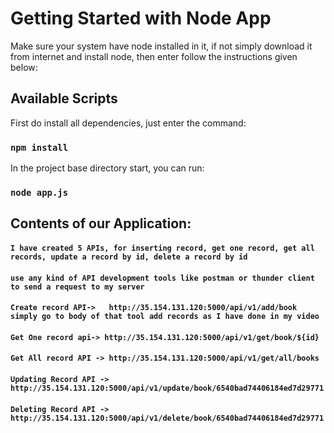 
# Getting Started with Node App

Make sure your system have node installed in it, if not simply download it from internet and install node, then enter follow the instructions given below:

## Available Scripts
First do install all dependencies, just enter the command:
### `npm install`

In the project base directory start, you can run:

### `node app.js`


## Contents of our Application:

#### `I have created 5 APIs, for inserting record, get one record, get all records, update a record by id, delete a record by id`

#### `use any kind of API development tools like postman or thunder client to send a request to my server`

#### `Create record API->   http://35.154.131.120:5000/api/v1/add/book simply go to body of that tool add records as I have done in my video`

#### `Get One record api-> http://35.154.131.120:5000/api/v1/get/book/${id}`

#### `Get All record API -> http://35.154.131.120:5000/api/v1/get/all/books`

#### `Updating Record API -> http://35.154.131.120:5000/api/v1/update/book/6540bad74406184ed7d29771`

#### `Deleting Record API -> http://35.154.131.120:5000/api/v1/delete/book/6540bad74406184ed7d29771`